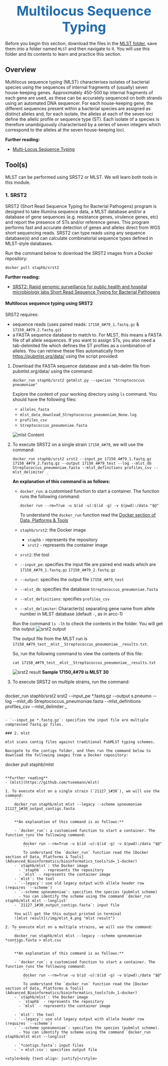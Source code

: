 <h1 style="text-align:center"><span style="color:#246CAA; font-size:1.5em">Multilocus Sequence Typing</span></h1>

Before you begin this section, download the files in the [MLST folder](https://advanced_bioinformatics_training.cog.sanger.ac.uk/index.html?prefix=MLST/), save them into a folder named `MLST` and then navigate to it. You will use this folder and its contents to learn and practice this section.

## Overview

Multilocus sequence typing (MLST) characterises isolates of bacterial species using the sequences of internal fragments of (usually) seven house-keeping genes. Approximately 450-500 bp internal fragments of each gene are used, as these can be accurately sequenced on both strands using an automated DNA sequencer. For each house-keeping gene, the different sequences present within a bacterial species are assigned as distinct alleles and, for each isolate, the alleles at each of the seven loci define the allelic profile or sequence type (ST). Each isolate of a species is therefore unambiguously characterised by a series of seven integers which correspond to the alleles at the seven house-keeping loci.

**Further reading:**
- [Multi-Locus Sequence Typing](https://pubmlst.org/multilocus-sequence-typing)

## Tool(s)

MLST can be performed using SRST2 or MLST. We will learn both tools in this module.

### 1. SRST2

SRST2 (Short Read Sequence Typing for Bacterial Pathogens) program is designed to take Illumina sequence data, a MLST database and/or a database of gene sequences (e.g. resistance genes, virulence genes, etc) and report the presence of STs and/or reference genes. This program performs fast and accurate detection of genes and alleles direct from WGS short sequencing reads. SRST2 can type reads using any sequence database(s) and can calculate combinatorial sequence types defined in MLST-style databases.

Run the command below to download the SRST2 images from a Docker repository:
```
docker pull staphb/srst2
```

**Further reading:**
- [SRST2: Rapid genomic surveillance for public health and hospital microbiology labs Short Read Sequence Typing for Bacterial Pathogens](https://genomemedicine.biomedcentral.com/articles/10.1186/s13073-014-0090-6)

#### Multilocus sequence typing using SRST2

SRST2 requires:
- sequence reads (uses paired reads: `17150_4#79_1.fastq.gz` & `17150_4#79_2.fastq.gz`)
- a FASTA sequence database to match to. For MLST, this means a FASTA file of all allele sequences. If you want to assign STs, you also need a tab-delimited file which defines the ST profiles as a combination of alleles. You can retrieve these files automatically from https://pubmlst.org/data/ using the script provided:

1. Download the FASTA sequence database and a tab-delim file from pubmlst.org/data/ using the command:
    ```
    docker_run staphb/srst2 getmlst.py --species "Streptococcus pneumoniae"
    ```

    Explore the content of your working directory using `ls` command. You should have the following files:
    - `alleles_fasta`
    - `mlst_data_download_Streptococcus_pneumoniae_None.log`
    - `profiles_csv`
    - `Streptococcus_pneumoniae.fasta`

    ![mlst Content](/img/mlst_1.png "mlst Content")

2. To execute SRST2 on a single strain `17150_4#79`, we will use the command:
    ```
    docker_run staphb/srst2 srst2 --input_pe 17150_4#79_1.fastq.gz 17150_4#79_2.fastq.gz --output 17150_4#79_test --log --mlst_db Streptococcus_pneumoniae.fasta --mlst_definitions profiles_csv --mlst_delimiter _
    ```

    **An explanation of this command is as follows:**

      - `docker_run`: a customised function to start a container. The function runs the following command:
          ```
          docker run --rm=True -u $(id -u):$(id -g) -v $(pwd):/data "$@"
          ```
          To understand the `docker_run` function read the [Docker section of Data, Platforms & Tools](Advanced_Bioinformatics/bioinformatics_tools?id=_1-docker)

      - `staphb/srst2`: the Docker image
        - `staphb` - represents the repository
        - `srst2` - represents the container image

      - `srst2`: the tool

      - `--input_pe`: specifies the input file are paired end reads which are `17150_4#79_1.fastq.gz` `17150_4#79_2.fastq.gz`

      - `--output`: specifies the output file `17150_4#79_test`

      - `--mlst_db`: specifies the database `Streptococcus_pneumoniae.fasta`

      - `--mlst_definitions`: specifies `profiles_csv`

      - `--mlst_delimiter`: Character(s) separating gene name from allele number in MLST database (default `-`, as in arcc-1)

    Run the command `ls -lh` to check the contents in the folder. You will get this output
    ![srst2 output](/img/mlst_2.png "srst2 output")

    The output file from the MLST run is `17150_4#79_test__mlst__Streptococcus_pneumoniae__results.txt`. 

    So, run the following command to view the contents of this file:
    ```
    cat 17150_4#79_test__mlst__Streptococcus_pneumoniae__results.txt
    ```
    ![srst2 result](/img/mlst_3.png "srst2 result")
    **Sample 17150_4#79 is MLST 30**

3. To execute SRST2 on multiple strains, run the command: 
   ```
  docker_run staphb/srst2 srst2 --input_pe *.fastq.gz --output s.pneumo --log --mlst_db Streptococcus_pneumoniae.fasta --mlst_definitions profiles_csv --mlst_delimiter _
  ```

  - `--input_pe *.fastq.gz`: specifies the input file are multiple compressed fastq.gz files.

### 2. mlst

mlst scans contig files against traditional PubMLST typing schemes.

Navigate to the contigs folder, and then run the command below to download the following images from a Docker repository:
```
docker pull staphb/mlst
```

**Further reading**
- [mlst](https://github.com/tseemann/mlst)

1. To execute mlst on a single strain (`21127_1#30`), we will use the command: 
    ```
    docker_run staphb/mlst mlst --legacy --scheme spneumoniae 21127_1#30_output_contigs.fasta
    ```

    **An explanation of this command is as follows:**

    - `docker_run`: a customised function to start a container. The function runs the following command:
        ```
        docker run --rm=True -u $(id -u):$(id -g) -v $(pwd):/data "$@"
        ```
        To understand the `docker_run` function read the [Docker section of Data, Platforms & Tools](Advanced_Bioinformatics/bioinformatics_tools?id=_1-docker)
    - `staphb/mlst`: the Docker image
      - `staphb` - represents the repository
      - `mlst` - represents the container image
    - `mlst`: the tool
    - `--legacy`: use old legacy output with allele header row (requires `--scheme`)
    - `--scheme spneumoniae`: specifies the species (pubmlst scheme)
      - You can identify the scheme using the command `docker_run staphb/mlst mlst --longlist`
    - `21127_1#30_output_contigs.fasta`: input file

    You will get the this output printed in terminal
    ![mlst result](/img/mlst_4.png "mlst result")

2. To execute mlst on a multiple strains, we will use the command:
    ```
    docker_run staphb/mlst mlst --legacy --scheme spneumoniae *contigs.fasta > mlst.csv
    ```

    **An explanation of this command is as follows:**

    - `docker_run`: a customised function to start a container. The function runs the following command:
        ```
        docker run --rm=True -u $(id -u):$(id -g) -v $(pwd):/data "$@"
        ```
        To understand the `docker_run` function read the [Docker section of Data, Platforms & Tools](Advanced_Bioinformatics/bioinformatics_tools?id=_1-docker)
    - `staphb/mlst`: the Docker image
      - `staphb` - represents the repository
      - `mlst` - represents the container image

    - `mlst`: the tool
    - `--legacy`: use old legacy output with allele header row (requires `--scheme`)
    - `--scheme spneumoniae`: specifies the species (pubmlst scheme). 
      - You can identify the scheme using the command `docker_run staphb/mlst mlst --longlist`

    - `*contigs.fasta`: input files
    - `> mlst.csv`: specifies output file

<style>body {text-align: justify}</style>